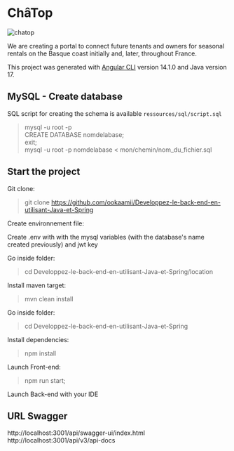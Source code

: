 # ChâTop

![chatop](https://user.oc-static.com/upload/2022/10/25/1666686016025_P3_Banner_V2.png)

We are creating a portal to connect future tenants and owners for seasonal rentals on the Basque coast initially and, later, throughout France.

This project was generated with [Angular CLI](https://github.com/angular/angular-cli) version 14.1.0 and Java version 17.


## MySQL - Create database

SQL script for creating the schema is available `ressources/sql/script.sql`

> mysql -u root -p  
> CREATE DATABASE nomdelabase;  
> exit;  
> mysql -u root -p nomdelabase < mon/chemin/nom_du_fichier.sql

## Start the project

Git clone:

> git clone https://github.com/ookaamii/Developpez-le-back-end-en-utilisant-Java-et-Spring

Create environnement file:

Create .env with with the mysql variables (with the database's name created previously) and jwt key

Go inside folder:

> cd Developpez-le-back-end-en-utilisant-Java-et-Spring/location

Install maven target:

> mvn clean install

Go inside folder:

> cd Developpez-le-back-end-en-utilisant-Java-et-Spring

Install dependencies:

> npm install

Launch Front-end:

> npm run start;

Launch Back-end with your IDE


## URL Swagger
http://localhost:3001/api/swagger-ui/index.html  
http://localhost:3001/api/v3/api-docs

